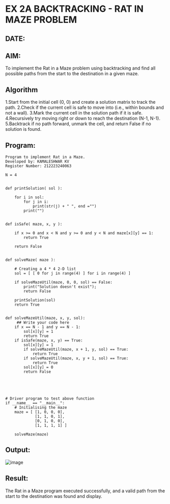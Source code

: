 # EX 2A BACKTRACKING - RAT IN MAZE PROBLEM
## DATE:
## AIM:
To implement the Rat in a Maze problem using backtracking and find all possible paths from the start to the destination in a given maze.


## Algorithm
1.Start from the initial cell (0, 0) and create a solution matrix to track the path.
2.Check if the current cell is safe to move into (i.e., within bounds and not a wall).
3.Mark the current cell in the solution path if it is safe.
4.Recursively try moving right or down to reach the destination (N-1, N-1).
5.Backtrack if no path forward, unmark the cell, and return False if no solution is found.  

## Program:
~~~
Program to implement Rat in a Maze.
Developed by: KAMALESHWAR KV
Register Number: 212223240063 

N = 4
 

def printSolution( sol ):
     
    for i in sol:
        for j in i:
            print(str(j) + " ", end ="")
        print("")
 

def isSafe( maze, x, y ):
     
    if x >= 0 and x < N and y >= 0 and y < N and maze[x][y] == 1:
        return True
     
    return False
 

def solveMaze( maze ):
     
    # Creating a 4 * 4 2-D list
    sol = [ [ 0 for j in range(4) ] for i in range(4) ]
     
    if solveMazeUtil(maze, 0, 0, sol) == False:
        print("Solution doesn't exist");
        return False
     
    printSolution(sol)
    return True
     

def solveMazeUtil(maze, x, y, sol):
     ## Write your code here
    if x == N - 1 and y == N - 1:
        sol[x][y] = 1
        return True
    if isSafe(maze, x, y) == True:
        sol[x][y] = 1
        if solveMazeUtil(maze, x + 1, y, sol) == True:
            return True
        if solveMazeUtil(maze, x, y + 1, sol) == True:
            return True
        sol[x][y] = 0
        return False
    




# Driver program to test above function
if __name__ == "__main__":
    # Initialising the maze
    maze = [ [1, 0, 0, 0],
             [1, 1, 0, 1],
             [0, 1, 0, 0],
             [1, 1, 1, 1] ]
              
    solveMaze(maze)
~~~

## Output:
![image](https://github.com/user-attachments/assets/1e85d348-2bcc-42dd-9e75-26f8e4935d36)

## Result:
The Rat in a Maze program executed successfully, and a valid path from the start to the destination was found and display.
